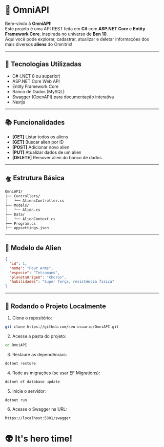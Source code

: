 
# 🌌 OmniAPI 

Bem-vindo à **OmniAPI**!  
Este projeto é uma API REST feita em **C#** com **ASP.NET Core** e **Entity Framework Core**, inspirada no universo de **Ben 10**.  
Aqui você pode explorar, cadastrar, atualizar e deletar informações dos mais diversos **aliens** do Omnitrix!

---

## 🚀 Tecnologias Utilizadas

- C# (.NET 8 ou superior)
- ASP.NET Core Web API
- Entity Framework Core
- Banco de Dados (MySQL)
- Swagger (OpenAPI) para documentação interativa
- Nextjs

---

## 📚 Funcionalidades

- **[GET]** Listar todos os aliens
- **[GET]** Buscar alien por ID
- **[POST]** Adicionar novo alien
- **[PUT]** Atualizar dados de um alien
- **[DELETE]** Remover alien do banco de dados

---

## 🛸 Estrutura Básica

```bash
OmniAPI/
├── Controllers/
│   └── AliensController.cs
├── Models/
│   └── Alien.cs
├── Data/
│   └── AlienContext.cs
├── Program.cs
├── appsettings.json
```

---

## 🧬 Modelo de Alien

```json
{
  "id": 1,
  "nome": "Four Arms",
  "especie": "Tetramand",
  "planetaOrigem": "Khoros",
  "habilidades": "Super força, resistência física"
}
```

---

## 🧪 Rodando o Projeto Localmente

1. Clone o repositório:

```bash
git clone https://github.com/seu-usuario/OmniAPI.git
```

2. Acesse a pasta do projeto:

```bash
cd OmniAPI
```

3. Restaure as dependências:

```bash
dotnet restore
```

4. Rode as migrações (se usar EF Migrations):

```bash
dotnet ef database update
```

5. Inicie o servidor:

```bash
dotnet run
```

6. Acesse o Swagger na URL:

```
https://localhost:5001/swagger
```


# 👽 It's hero time!

